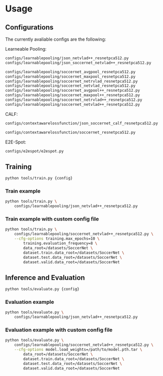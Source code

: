 # Usage

## Configurations

The currently avaliable configs are the following:

Learneable Pooling:

```bash
configs/learnablepooling/json_netvlad++_resnetpca512.py
configs/learnablepooling/json_soccernet_netvlad++_resnetpca512.py

configs/learnablepooling/soccernet_avgpool_resnetpca512.py
configs/learnablepooling/soccernet_maxpool_resnetpca512.py
configs/learnablepooling/soccernet_netrvlad_resnetpca512.py
configs/learnablepooling/soccernet_netvlad_resnetpca512.py
configs/learnablepooling/soccernet_avgpool++_resnetpca512.py
configs/learnablepooling/soccernet_maxpool++_resnetpca512.py
configs/learnablepooling/soccernet_netrvlad++_resnetpca512.py
configs/learnablepooling/soccernet_netvlad++_resnetpca512.py
```

CALF:

```bash
configs/contextawarelossfunction/json_soccernet_calf_resnetpca512.py

configs/contextawarelossfunction/soccernet_resnetpca512.py
```

E2E-Spot:

```bash
configs/e2espot/e2espot.py
```

## Training

```bash
python tools/train.py {config}
```

### Train example

```bash
python tools/train.py \
    configs/learnablepooling/json_netvlad++_resnetpca512.py
```

### Train example with custom config file

```bash
python tools/train.py \
    configs/learnablepooling/soccernet_netvlad++_resnetpca512.py \
    --cfg-options training.max_epochs=10 \
        training.evaluation_frequency=8 \
        data_root=/datasets/SoccerNet \
        dataset.train.data_root=/datasets/SoccerNet \
        dataset.test.data_root=/datasets/SoccerNet \
        dataset.valid.data_root=/datasets/SoccerNet
```

## Inference and Evaluation

```bash
python tools/evaluate.py {config}
```

### Evaluation example

```bash
python tools/evaluate.py \
    configs/learnablepooling/json_netvlad++_resnetpca512.py
```

### Evaluation example with custom config file

```bash
python tools/evaluate.py \
    configs/learnablepooling/soccernet_netvlad++_resnetpca512.py \
    --cfg-options model.load_weights=/path/to/model.pth.tar \
        data_root=/datasets/SoccerNet \
        dataset.train.data_root=/datasets/SoccerNet \
        dataset.test.data_root=/datasets/SoccerNet \
        dataset.valid.data_root=/datasets/SoccerNet
```

